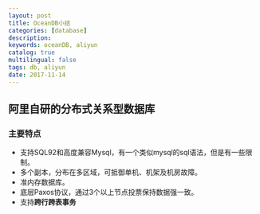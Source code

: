 ```yaml
---
layout: post
title: OceanDB小结
categories: [database]
description: 
keywords: oceanDB, aliyun
catalog: true
multilingual: false
tags: db, aliyun
date: 2017-11-14
---
```

## 阿里自研的分布式关系型数据库

### 主要特点
- 支持SQL92和高度兼容Mysql，有一个类似mysql的sql语法，但是有一些限制。
- 多个副本，分布在多区域，可抵御单机、机架及机房故障。
- 准内存数据库。
- 底层Paxos协议，通过3个以上节点投票保持数据强一致。
- 支持**跨行跨表事务**



